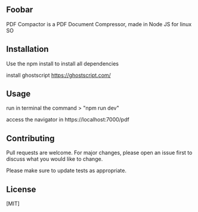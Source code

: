 ## Foobar

PDF Compactor is a PDF Document Compressor, made in Node JS for linux SO

## Installation

Use the npm install to install all dependencies

install ghostscript https://ghostscript.com/

## Usage
run in terminal the command >  "npm run dev" 

access the navigator in https://localhost:7000/pdf 

## Contributing
Pull requests are welcome. For major changes, please open an issue first to discuss what you would like to change.

Please make sure to update tests as appropriate.

## License
[MIT]
